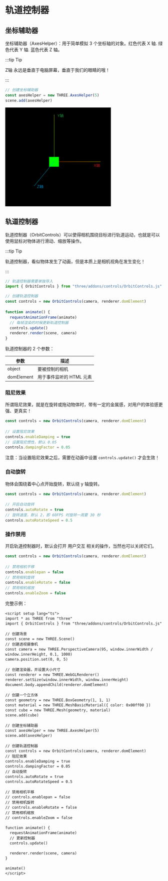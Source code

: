 # 轨道控制器

## 坐标辅助器

坐标辅助器（AxesHelper）：用于简单模拟 3 个坐标轴的对象。红色代表 X 轴. 绿色代表 Y 轴. 蓝色代表 Z 轴。

:::tip Tip

  Z轴 永远是垂直于电脑屏幕，垂直于我们的眼睛的哦！

:::

```JavaScript
// 创建坐标辅助器
const axesHelper = new THREE.AxesHelper(5)
scene.add(axesHelper)
```

<img src="./image/坐标系.png" alt="image.png" style="zoom: 33%;" />



## 轨道控制器

轨道控制器（OrbitControls）可以使得相机围绕目标进行轨道运动，也就是可以使用鼠标对物体进行滑动、缩放等操作。

:::tip Tip

轨道控制器，看似物体发生了动画，但是本质上是相机视角在发生变化！

:::

```JavaScript
// 轨道控制器需要单独导入
import { OrbitControls } from "three/addons/controls/OrbitControls.js"
```

```JavaScript
// 创建轨道控制器
const controls = new OrbitControls(camera, renderer.domElement)

function animate() {
  requestAnimationFrame(animate)
  // 每帧渲染的时候更新轨道控制器
  controls.update()
  renderer.render(scene, camera)
}
```

轨道控制器的 2 个参数：

|参数|描述|
|-|-|
|object|要被控制的相机|
|domElement|用于事件监听的 HTML 元素|




### 阻尼效果

所谓阻尼效果，就是在旋转或拖动物体时，带有一定的金属感，对用户的体验感更强、更真实！

```JavaScript
const controls = new OrbitControls(camera, renderer.domElement)

// 设置阻尼效果
controls.enableDamping = true
// 设置阻尼惯性，默认 0.05
controls.dampingFactor = 0.05
```

注意：当设置阻尼效果之后，需要在动画中设置 `controls.update()` 才会生效！



### 自动旋转

物体会围绕着中心点开始旋转，默认绕 y 轴旋转。

```JavaScript
const controls = new OrbitControls(camera, renderer.domElement)

// 开启自动旋转
controls.autoRotate = true
// 旋转速度，默认 2，即 60FPS 时旋转一周要 30 秒
controls.autoRotateSpeed = 0.5
```



### 操作禁用

开启轨道控制器时，默认会打开 用户交互 相关的操作，当然也可以关闭它们。

```JavaScript
const controls = new OrbitControls(camera, renderer.domElement)

// 禁用相机平移
controls.enablepan = false
// 禁用相机旋转
controls.enableRotate = false
// 禁用相机缩放
controls.enableZoom = false
```



完整示例：

```Vue {45}
<script setup lang="ts">
import * as THREE from "three"
import { OrbitControls } from "three/addons/controls/OrbitControls.js"

// 创建场景
const scene = new THREE.Scene()
// 创建透视摄像机
const camera = new THREE.PerspectiveCamera(95, window.innerWidth / window.innerHeight, 0.1, 1000)
camera.position.set(0, 0, 5)

// 创建渲染器，并设置大小尺寸
const renderer = new THREE.WebGLRenderer()
renderer.setSize(window.innerWidth, window.innerHeight)
document.body.appendChild(renderer.domElement)

// 创建一个立方体
const geometry = new THREE.BoxGeometry(1, 1, 1)
const material = new THREE.MeshBasicMaterial({ color: 0x00ff00 })
const cube = new THREE.Mesh(geometry, material)
scene.add(cube)

// 创建坐标辅助器
const axesHelper = new THREE.AxesHelper(5)
scene.add(axesHelper)

// 创建轨道控制器
const controls = new OrbitControls(camera, renderer.domElement)
// 阻尼效果
controls.enableDamping = true
controls.dampingFactor = 0.05
// 自动旋转
controls.autoRotate = true
controls.autoRotateSpeed = 0.5

// 禁用相机平移
// controls.enablepan = false
// 禁用相机旋转
// controls.enableRotate = false
// 禁用相机缩放
// controls.enableZoom = false

function animate() {
  requestAnimationFrame(animate)
  // 更新控制器
  controls.update()

  renderer.render(scene, camera)
}

animate()
</script>
```
